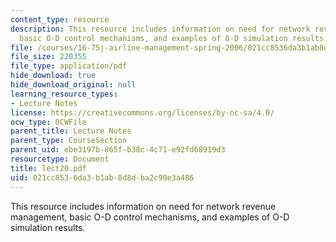 ```yaml
---
content_type: resource
description: This resource includes information on need for network revenue management,
  basic O-D control mechanisms, and examples of O-D simulation results.
file: /courses/16-75j-airline-management-spring-2006/021cc8536da3b1ab8d8dba2c90e3a486_lect20.pdf
file_size: 220355
file_type: application/pdf
hide_download: true
hide_download_original: null
learning_resource_types:
- Lecture Notes
license: https://creativecommons.org/licenses/by-nc-sa/4.0/
ocw_type: OCWFile
parent_title: Lecture Notes
parent_type: CourseSection
parent_uid: ebe3197b-865f-b38c-4c71-e92fd68919d3
resourcetype: Document
title: lect20.pdf
uid: 021cc853-6da3-b1ab-8d8d-ba2c90e3a486
---
```

This resource includes information on need for network revenue management, basic O-D control mechanisms, and examples of O-D simulation results.